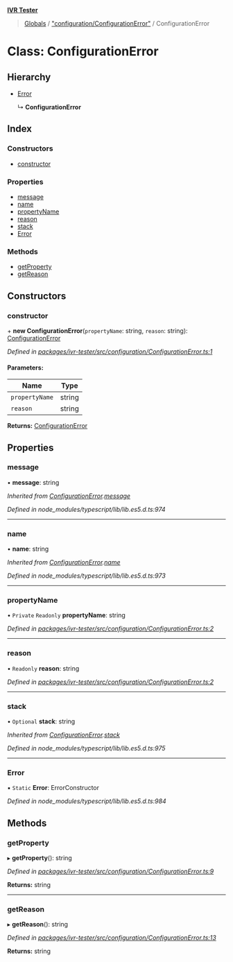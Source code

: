 **[IVR Tester](../README.md)**

> [Globals](../README.md) / ["configuration/ConfigurationError"](../modules/_configuration_configurationerror_.md) / ConfigurationError

# Class: ConfigurationError

## Hierarchy

* [Error](_configuration_configurationerror_.configurationerror.md#error)

  ↳ **ConfigurationError**

## Index

### Constructors

* [constructor](_configuration_configurationerror_.configurationerror.md#constructor)

### Properties

* [message](_configuration_configurationerror_.configurationerror.md#message)
* [name](_configuration_configurationerror_.configurationerror.md#name)
* [propertyName](_configuration_configurationerror_.configurationerror.md#propertyname)
* [reason](_configuration_configurationerror_.configurationerror.md#reason)
* [stack](_configuration_configurationerror_.configurationerror.md#stack)
* [Error](_configuration_configurationerror_.configurationerror.md#error)

### Methods

* [getProperty](_configuration_configurationerror_.configurationerror.md#getproperty)
* [getReason](_configuration_configurationerror_.configurationerror.md#getreason)

## Constructors

### constructor

\+ **new ConfigurationError**(`propertyName`: string, `reason`: string): [ConfigurationError](_configuration_configurationerror_.configurationerror.md)

*Defined in [packages/ivr-tester/src/configuration/ConfigurationError.ts:1](https://github.com/SketchingDev/ivr-tester/blob/5493745/packages/ivr-tester/src/configuration/ConfigurationError.ts#L1)*

#### Parameters:

Name | Type |
------ | ------ |
`propertyName` | string |
`reason` | string |

**Returns:** [ConfigurationError](_configuration_configurationerror_.configurationerror.md)

## Properties

### message

•  **message**: string

*Inherited from [ConfigurationError](_configuration_configurationerror_.configurationerror.md).[message](_configuration_configurationerror_.configurationerror.md#message)*

*Defined in node_modules/typescript/lib/lib.es5.d.ts:974*

___

### name

•  **name**: string

*Inherited from [ConfigurationError](_configuration_configurationerror_.configurationerror.md).[name](_configuration_configurationerror_.configurationerror.md#name)*

*Defined in node_modules/typescript/lib/lib.es5.d.ts:973*

___

### propertyName

• `Private` `Readonly` **propertyName**: string

*Defined in [packages/ivr-tester/src/configuration/ConfigurationError.ts:2](https://github.com/SketchingDev/ivr-tester/blob/5493745/packages/ivr-tester/src/configuration/ConfigurationError.ts#L2)*

___

### reason

• `Readonly` **reason**: string

*Defined in [packages/ivr-tester/src/configuration/ConfigurationError.ts:2](https://github.com/SketchingDev/ivr-tester/blob/5493745/packages/ivr-tester/src/configuration/ConfigurationError.ts#L2)*

___

### stack

• `Optional` **stack**: string

*Inherited from [ConfigurationError](_configuration_configurationerror_.configurationerror.md).[stack](_configuration_configurationerror_.configurationerror.md#stack)*

*Defined in node_modules/typescript/lib/lib.es5.d.ts:975*

___

### Error

▪ `Static` **Error**: ErrorConstructor

*Defined in node_modules/typescript/lib/lib.es5.d.ts:984*

## Methods

### getProperty

▸ **getProperty**(): string

*Defined in [packages/ivr-tester/src/configuration/ConfigurationError.ts:9](https://github.com/SketchingDev/ivr-tester/blob/5493745/packages/ivr-tester/src/configuration/ConfigurationError.ts#L9)*

**Returns:** string

___

### getReason

▸ **getReason**(): string

*Defined in [packages/ivr-tester/src/configuration/ConfigurationError.ts:13](https://github.com/SketchingDev/ivr-tester/blob/5493745/packages/ivr-tester/src/configuration/ConfigurationError.ts#L13)*

**Returns:** string
